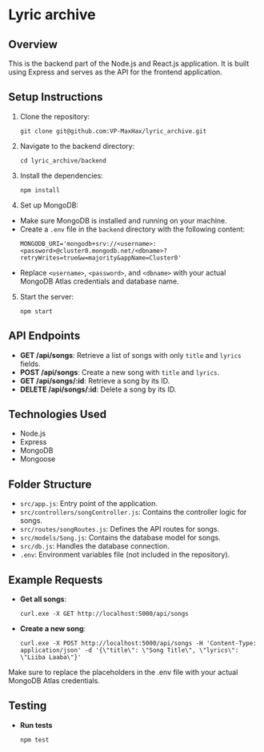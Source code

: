 # Lyric archive

## Overview
This is the backend part of the Node.js and React.js application. It is built using Express and serves as the API for the frontend application.

## Setup Instructions
1. Clone the repository:
   ```
   git clone git@github.com:VP-MaxHax/lyric_archive.git
   ```
2. Navigate to the backend directory:
   ```
   cd lyric_archive/backend
   ```
3. Install the dependencies:
   ```
   npm install
   ```
4. Set up MongoDB:
- Make sure MongoDB is installed and running on your machine.
- Create a `.env` file in the `backend` directory with the following content:
  ```
  MONGODB_URI='mongodb+srv://<username>:<password>@cluster0.mongodb.net/<dbname>?retryWrites=true&w=majority&appName=Cluster0'
  ```
- Replace `<username>`, `<password>`, and `<dbname>` with your actual MongoDB Atlas credentials and database name.

5. Start the server:
   ```
   npm start
   ```

## API Endpoints
- **GET /api/songs**: Retrieve a list of songs with only `title` and `lyrics` fields.
- **POST /api/songs**: Create a new song with `title` and `lyrics`.
- **GET /api/songs/:id**: Retrieve a song by its ID.
- **DELETE /api/songs/:id**: Delete a song by its ID.

## Technologies Used
- Node.js
- Express
- MongoDB
- Mongoose

## Folder Structure
- `src/app.js`: Entry point of the application.
- `src/controllers/songController.js`: Contains the controller logic for songs.
- `src/routes/songRoutes.js`: Defines the API routes for songs.
- `src/models/Song.js`: Contains the database model for songs.
- `src/db.js`: Handles the database connection.
- `.env`: Environment variables file (not included in the repository).

## Example Requests
- **Get all songs**:
  ```
  curl.exe -X GET http://localhost:5000/api/songs
  ```
- **Create a new song**:
  ```
  curl.exe -X POST http://localhost:5000/api/songs -H 'Content-Type: application/json' -d '{\"title\": \"Song Title\", \"lyrics\": \"Liiba Laaba\"}'
  ```

Make sure to replace the placeholders in the .env file with your actual MongoDB Atlas credentials.

## Testing
- **Run tests**
  ```
  npm test
  ```
  